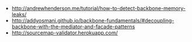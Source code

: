 - http://andrewhenderson.me/tutorial/how-to-detect-backbone-memory-leaks/
- http://addyosmani.github.io/backbone-fundamentals/#decoupling-backbone-with-the-mediator-and-facade-patterns
- http://sourcemap-validator.herokuapp.com/
